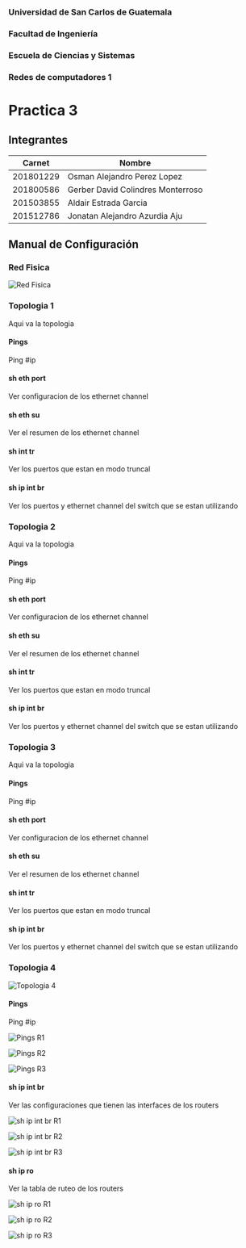 ### Universidad de San Carlos de Guatemala
### Facultad de Ingeniería
### Escuela de Ciencias y Sistemas
### Redes de computadores 1
# Practica 3

## Integrantes
| Carnet | Nombre |
| ------ | -------  |
| 201801229 |Osman Alejandro Perez Lopez|
| 201800586 |Gerber David Colindres Monterroso|
| 201503855 |Aldair Estrada Garcia|
| 201512786 | Jonatan Alejandro Azurdia Aju|

## Manual de Configuración

### Red Fisica

![Red Fisica](Images/redfisica.png)

### Topologia 1

Aqui va la topologia

#### Pings

Ping #ip

#### sh eth port

Ver configuracion de los ethernet channel

#### sh eth su

Ver el resumen de los ethernet channel

#### sh int tr

Ver los puertos que estan en modo truncal

#### sh ip int br

Ver los puertos y ethernet channel del switch que se estan utilizando


### Topologia 2

Aqui va la topologia

#### Pings

Ping #ip

#### sh eth port

Ver configuracion de los ethernet channel

#### sh eth su

Ver el resumen de los ethernet channel

#### sh int tr

Ver los puertos que estan en modo truncal

#### sh ip int br

Ver los puertos y ethernet channel del switch que se estan utilizando

### Topologia 3

Aqui va la topologia

#### Pings

Ping #ip

#### sh eth port

Ver configuracion de los ethernet channel

#### sh eth su

Ver el resumen de los ethernet channel

#### sh int tr

Ver los puertos que estan en modo truncal

#### sh ip int br

Ver los puertos y ethernet channel del switch que se estan utilizando


### Topologia 4

![Topologia 4](Images/topologia4.png)

#### Pings

Ping #ip

![Pings R1](Images/ping_r1.png)

![Pings R2](Images/ping_r2.png)

![Pings R3](Images/ping_r3.png)

#### sh ip int br

Ver las configuraciones que tienen las interfaces de los routers

![sh ip int br R1](Images/sh_ip_int_br_r1.png)

![sh ip int br R2](Images/sh_ip_int_br_r2.png)

![sh ip int br R3](Images/sh_ip_int_br_r3.png)

#### sh ip ro

Ver la tabla de ruteo de los routers

![sh ip ro R1](Images/sh_ip_ro_r1.png)

![sh ip ro R2](Images/sh_ip_ro_r2.png)

![sh ip ro R3](Images/sh_ip_ro_r3.png)
